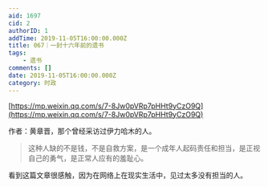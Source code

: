 ```yaml
---
aid: 1697
cid: 2
authorID: 1
addTime: 2019-11-05T16:00:00.000Z
title: 067｜一封十六年前的遗书
tags:
    - 遗书
comments: []
date: 2019-11-05T16:00:00.000Z
category: 时政
---
```


[https://mp.weixin.qq.com/s/7-8Jw0pVRp7pHHt9yCzO9Q](https://mp.weixin.qq.com/s/7-8Jw0pVRp7pHHt9yCzO9Q)

作者：黄章晋，那个曾经采访过伊力哈木的人。

> 这种人缺的不是钱，不是自救方案，是一个成年人起码责任和担当，是正视自己的勇气，是正常人应有的羞耻心。

看到这篇文章很感触，因为在网络上在现实生活中，见过太多没有担当的人。
